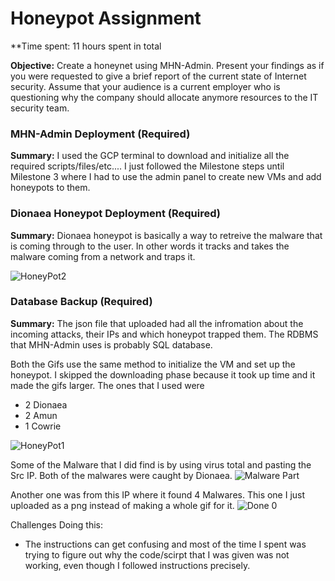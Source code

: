 # Honeypot Assignment
**Time spent: 11 hours spent in total

**Objective:** Create a honeynet using MHN-Admin. Present your findings as if you were requested to give a brief report of the current state of Internet security. Assume that your audience is a current employer who is questioning why the company should allocate anymore resources to the IT security team.

### MHN-Admin Deployment (Required)
**Summary:**  I used the GCP terminal to download and initialize all the required scripts/files/etc.... I just followed the Milestone steps until Milestone 3 where I had to use the admin panel to create new VMs and add honeypots to them.

### Dionaea Honeypot Deployment (Required)
**Summary:**  Dionaea honeypot is basically a way to retreive the malware that is coming through to the user. In other words it tracks and takes the malware coming from a network and traps it. 

![HoneyPot2](https://user-images.githubusercontent.com/73257917/141664600-0703ecd0-7264-4553-946f-c2d16bd1a12d.gif)


### Database Backup (Required) 
**Summary:** The json file that uploaded had all the infromation about the incoming attacks, their IPs and which honeypot trapped them. The RDBMS that MHN-Admin uses is probably SQL database.


Both the Gifs use the same method to initialize the VM and set up the honeypot. I skipped the downloading phase because it took up time and it made the gifs larger.
The ones that I used were
- 2 Dionaea
- 2 Amun
- 1 Cowrie

![HoneyPot1](https://user-images.githubusercontent.com/73257917/141664575-68c3e32a-225b-462b-a6f8-bc51100d94e7.gif)

Some of the Malware that I did find is by using virus total and pasting the Src IP. Both of the malwares were caught by Dionaea.
![Malware Part](https://user-images.githubusercontent.com/73257917/141664708-91942409-ea5e-4ceb-a147-34b958a2da52.gif)

Another one was from this IP where it found 4 Malwares. This one I just uploaded as a png instead of making a whole gif for it.
![Done 0](https://user-images.githubusercontent.com/73257917/141664812-2bed1b64-b01a-4dec-b80d-b98ba362ac8a.png)

Challenges Doing this: 
- The instructions can get confusing and most of the time I spent was trying to figure out why the code/scirpt that I was given was not working, even though I followed instructions precisely.
 

